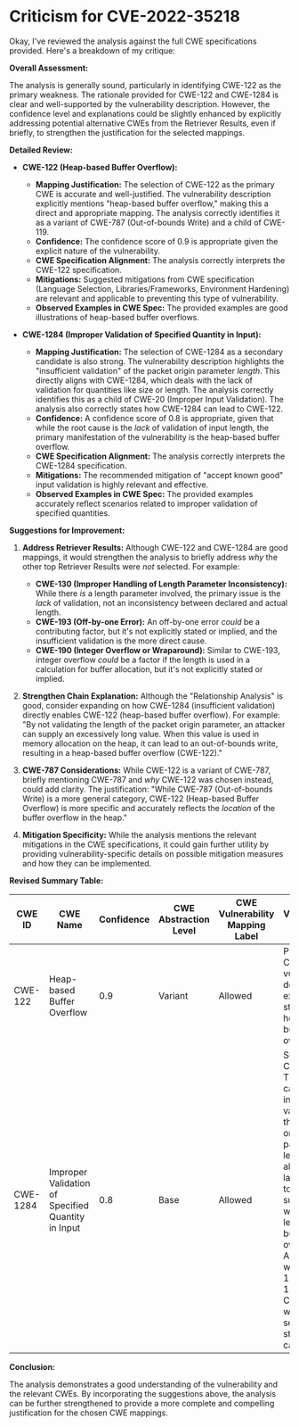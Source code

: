# Criticism for CVE-2022-35218

Okay, I've reviewed the analysis against the full CWE specifications provided. Here's a breakdown of my critique:

**Overall Assessment:**

The analysis is generally sound, particularly in identifying CWE-122 as the primary weakness. The rationale provided for CWE-122 and CWE-1284 is clear and well-supported by the vulnerability description. However, the confidence level and explanations could be slightly enhanced by explicitly addressing potential alternative CWEs from the Retriever Results, even if briefly, to strengthen the justification for the selected mappings.

**Detailed Review:**

*   **CWE-122 (Heap-based Buffer Overflow):**

    *   **Mapping Justification:** The selection of CWE-122 as the primary CWE is accurate and well-justified. The vulnerability description explicitly mentions "heap-based buffer overflow," making this a direct and appropriate mapping. The analysis correctly identifies it as a variant of CWE-787 (Out-of-bounds Write) and a child of CWE-119.
    *   **Confidence:** The confidence score of 0.9 is appropriate given the explicit nature of the vulnerability.
    *   **CWE Specification Alignment:** The analysis correctly interprets the CWE-122 specification.
    *   **Mitigations:** Suggested mitigations from CWE specification (Language Selection, Libraries/Frameworks, Environment Hardening) are relevant and applicable to preventing this type of vulnerability.
    *   **Observed Examples in CWE Spec:** The provided examples are good illustrations of heap-based buffer overflows.

*   **CWE-1284 (Improper Validation of Specified Quantity in Input):**

    *   **Mapping Justification:** The selection of CWE-1284 as a secondary candidate is also strong. The vulnerability description highlights the "insufficient validation" of the packet origin parameter *length*. This directly aligns with CWE-1284, which deals with the lack of validation for quantities like size or length. The analysis correctly identifies this as a child of CWE-20 (Improper Input Validation). The analysis also correctly states how CWE-1284 can lead to CWE-122.
    *   **Confidence:** A confidence score of 0.8 is appropriate, given that while the root cause is the *lack* of validation of input length, the primary manifestation of the vulnerability is the heap-based buffer overflow.
    *   **CWE Specification Alignment:**  The analysis correctly interprets the CWE-1284 specification.
    *   **Mitigations:** The recommended mitigation of "accept known good" input validation is highly relevant and effective.
    *   **Observed Examples in CWE Spec:** The provided examples accurately reflect scenarios related to improper validation of specified quantities.

**Suggestions for Improvement:**

1.  **Address Retriever Results:** Although CWE-122 and CWE-1284 are good mappings, it would strengthen the analysis to briefly address *why* the other top Retriever Results were *not* selected. For example:
    *   **CWE-130 (Improper Handling of Length Parameter Inconsistency):** While there *is* a length parameter involved, the primary issue is the *lack* of validation, not an inconsistency between declared and actual length.
    *   **CWE-193 (Off-by-one Error):** An off-by-one error *could* be a contributing factor, but it's not explicitly stated or implied, and the insufficient validation is the more direct cause.
    *   **CWE-190 (Integer Overflow or Wraparound):** Similar to CWE-193, integer overflow *could* be a factor if the length is used in a calculation for buffer allocation, but it's not explicitly stated or implied.

2.  **Strengthen Chain Explanation:** Although the "Relationship Analysis" is good, consider expanding on how CWE-1284 (insufficient validation) directly enables CWE-122 (heap-based buffer overflow). For example: "By not validating the length of the packet origin parameter, an attacker can supply an excessively long value. When this value is used in memory allocation on the heap, it can lead to an out-of-bounds write, resulting in a heap-based buffer overflow (CWE-122)."

3.  **CWE-787 Considerations:** While CWE-122 is a variant of CWE-787, briefly mentioning CWE-787 and *why* CWE-122 was chosen instead, could add clarity. The justification: "While CWE-787 (Out-of-bounds Write) is a more general category, CWE-122 (Heap-based Buffer Overflow) is more specific and accurately reflects the *location* of the buffer overflow in the heap."

4.  **Mitigation Specificity:** While the analysis mentions the relevant mitigations in the CWE specifications, it could gain further utility by providing vulnerability-specific details on possible mitigation measures and how they can be implemented.

**Revised Summary Table:**

| CWE ID | CWE Name | Confidence | CWE Abstraction Level | CWE Vulnerability Mapping Label | CWE-Vulnerability Mapping Notes |
|---|---|---|---|---|---|
| CWE-122 | Heap-based Buffer Overflow | 0.9 | Variant | Allowed | Primary CWE. The vulnerability description explicitly states a heap-based buffer overflow.  |
| CWE-1284 | Improper Validation of Specified Quantity in Input | 0.8 | Base | Allowed | Secondary Candidate. The root cause is the insufficient validation of the packet origin parameter's length, allowing a large value to be supplied, which can lead to the buffer overflow. Addresses why CWE-130, CWE-193, and CWE-190 were *not* selected as stronger candidates. |

**Conclusion:**

The analysis demonstrates a good understanding of the vulnerability and the relevant CWEs. By incorporating the suggestions above, the analysis can be further strengthened to provide a more complete and compelling justification for the chosen CWE mappings.